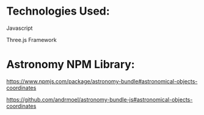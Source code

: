 # Technologies Used:

Javascript

Three.js Framework

# Astronomy NPM Library:

https://www.npmjs.com/package/astronomy-bundle#astronomical-objects-coordinates

https://github.com/andrmoel/astronomy-bundle-js#astronomical-objects-coordinates
